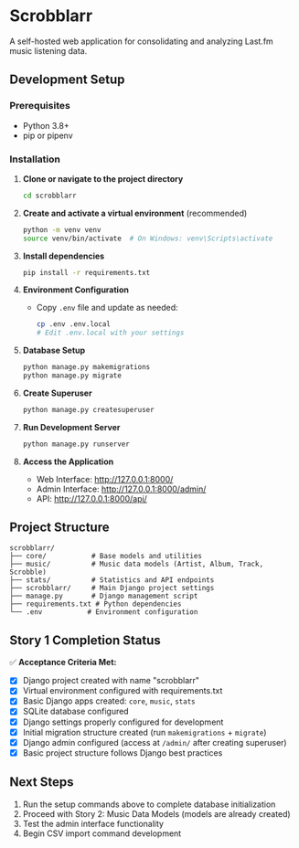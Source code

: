 # Scrobblarr

A self-hosted web application for consolidating and analyzing Last.fm music listening data.

## Development Setup

### Prerequisites
- Python 3.8+
- pip or pipenv

### Installation

1. **Clone or navigate to the project directory**
   ```bash
   cd scrobblarr
   ```

2. **Create and activate a virtual environment** (recommended)
   ```bash
   python -m venv venv
   source venv/bin/activate  # On Windows: venv\Scripts\activate
   ```

3. **Install dependencies**
   ```bash
   pip install -r requirements.txt
   ```

4. **Environment Configuration**
   - Copy `.env` file and update as needed:
     ```bash
     cp .env .env.local
     # Edit .env.local with your settings
     ```

5. **Database Setup**
   ```bash
   python manage.py makemigrations
   python manage.py migrate
   ```

6. **Create Superuser**
   ```bash
   python manage.py createsuperuser
   ```

7. **Run Development Server**
   ```bash
   python manage.py runserver
   ```

8. **Access the Application**
   - Web Interface: http://127.0.0.1:8000/
   - Admin Interface: http://127.0.0.1:8000/admin/
   - API: http://127.0.0.1:8000/api/

## Project Structure

```
scrobblarr/
├── core/           # Base models and utilities
├── music/          # Music data models (Artist, Album, Track, Scrobble)
├── stats/          # Statistics and API endpoints
├── scrobblarr/     # Main Django project settings
├── manage.py       # Django management script
├── requirements.txt # Python dependencies
└── .env           # Environment configuration
```

## Story 1 Completion Status

✅ **Acceptance Criteria Met:**
- [x] Django project created with name "scrobblarr"
- [x] Virtual environment configured with requirements.txt
- [x] Basic Django apps created: `core`, `music`, `stats`
- [x] SQLite database configured
- [x] Django settings properly configured for development
- [x] Initial migration structure created (run `makemigrations` + `migrate`)
- [x] Django admin configured (access at `/admin/` after creating superuser)
- [x] Basic project structure follows Django best practices

## Next Steps

1. Run the setup commands above to complete database initialization
2. Proceed with Story 2: Music Data Models (models are already created)
3. Test the admin interface functionality
4. Begin CSV import command development